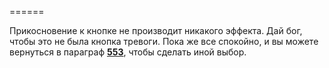 ======

Прикосновение к кнопке не производит никакого эффекта. Дай бог, чтобы это не была кнопка тревоги. Пока же все спокойно, и вы можете вернуться в параграф [**553**](#n_553), чтобы сделать иной выбор.

